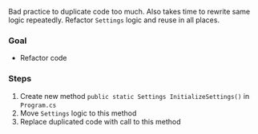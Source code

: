 Bad practice to duplicate code too much. Also takes time to rewrite same logic repeatedly. Refactor `Settings` logic and reuse in all places.

### Goal
- Refactor code

### Steps
1. Create new method `public static Settings InitializeSettings()` in `Program.cs`
2. Move `Settings` logic to this method
3. Replace duplicated code with call to this method